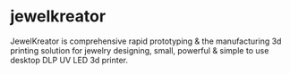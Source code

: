 # jewelkreator
JewelKreator is comprehensive rapid prototyping &amp; the manufacturing 3d printing solution for jewelry designing, small, powerful &amp; simple to use desktop DLP UV LED 3d printer.
